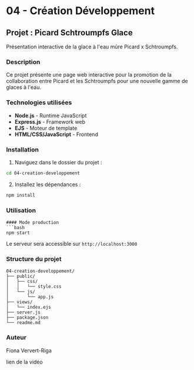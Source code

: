 # 04 - Création Développement

## Projet : Picard Schtroumpfs Glace

Présentation interactive de la glace à l'eau mûre Picard x Schtroumpfs.

### Description

Ce projet présente une page web interactive pour la promotion de la collaboration entre Picard et les Schtroumpfs pour une nouvelle gamme de glaces à l'eau.

### Technologies utilisées

- **Node.js** - Runtime JavaScript
- **Express.js** - Framework web
- **EJS** - Moteur de template
- **HTML/CSS/JavaScript** - Frontend

### Installation

1. Naviguez dans le dossier du projet :
```bash
cd 04-creation-developpement
```

2. Installez les dépendances :
```bash
npm install
```
### Utilisation
```
#### Mode production
```bash
npm start
```

Le serveur sera accessible sur `http://localhost:3000`

### Structure du projet

```
04-creation-developpement/
├── public/
│   ├── css/
│   │   └── style.css
│   └── js/
│       └── app.js
├── views/
│   └── index.ejs
├── server.js
├── package.json
└── readme.md
```

### Auteur

Fiona Ververt-Riga

lien de la vidéo 
